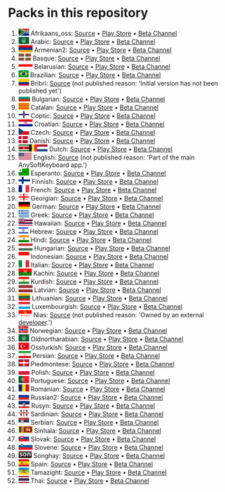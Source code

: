 # Packs in this repository
1. <img src='afrikaans_oss/apk/flag/flag.svg?sanitize=1' height='16'>&nbsp;Afrikaans_oss: [Source](afrikaans_oss) • [Play Store](https://play.google.com/store/apps/details?id=com.anysoftkeyboard.languagepack.afrikaans_oss) • [Beta Channel](https://play.google.com/apps/testing/com.anysoftkeyboard.languagepack.afrikaans_oss)
1. <img src='arabic/apk/flag/flag.svg?sanitize=1' height='16'>&nbsp;Arabic: [Source](arabic) • [Play Store](https://play.google.com/store/apps/details?id=com.anysoftkeyboard.languagepack.arabic) • [Beta Channel](https://play.google.com/apps/testing/com.anysoftkeyboard.languagepack.arabic)
1. <img src='armenian2/apk/flag/flag.svg?sanitize=1' height='16'>&nbsp;Armenian2: [Source](armenian2) • [Play Store](https://play.google.com/store/apps/details?id=com.anysoftkeyboard.languagepack.armenian2) • [Beta Channel](https://play.google.com/apps/testing/com.anysoftkeyboard.languagepack.armenian2)
1. <img src='basque/apk/flag/flag.svg?sanitize=1' height='16'>&nbsp;Basque: [Source](basque) • [Play Store](https://play.google.com/store/apps/details?id=com.anysoftkeyboard.languagepack.basque) • [Beta Channel](https://play.google.com/apps/testing/com.anysoftkeyboard.languagepack.basque)
1. <img src='belarusian/apk/flag/flag.svg?sanitize=1' height='16'>&nbsp;Belarusian: [Source](belarusian) • [Play Store](https://play.google.com/store/apps/details?id=com.anysoftkeyboard.languagepack.belarusian) • [Beta Channel](https://play.google.com/apps/testing/com.anysoftkeyboard.languagepack.belarusian)
1. <img src='brazilian/apk/flag/flag.svg?sanitize=1' height='16'>&nbsp;Brazilian: [Source](brazilian) • [Play Store](https://play.google.com/store/apps/details?id=com.anysoftkeyboard.languagepack.brazilian) • [Beta Channel](https://play.google.com/apps/testing/com.anysoftkeyboard.languagepack.brazilian)
1. <img src='bribri/apk/flag/flag.svg?sanitize=1' height='16'>&nbsp;Bribri: [Source](bribri) (not published reason: 'Initial version has not been published yet')
1. <img src='bulgarian/apk/flag/flag.svg?sanitize=1' height='16'>&nbsp;Bulgarian: [Source](bulgarian) • [Play Store](https://play.google.com/store/apps/details?id=com.anysoftkeyboard.languagepack.bulgarian) • [Beta Channel](https://play.google.com/apps/testing/com.anysoftkeyboard.languagepack.bulgarian)
1. <img src='catalan/apk/flag/flag.svg?sanitize=1' height='16'>&nbsp;Catalan: [Source](catalan) • [Play Store](https://play.google.com/store/apps/details?id=com.anysoftkeyboard.languagepack.catalan) • [Beta Channel](https://play.google.com/apps/testing/com.anysoftkeyboard.languagepack.catalan)
1. <img src='coptic/apk/flag/flag.svg?sanitize=1' height='16'>&nbsp;Coptic: [Source](coptic) • [Play Store](https://play.google.com/store/apps/details?id=com.anysoftkeyboard.languagepack.coptic) • [Beta Channel](https://play.google.com/apps/testing/com.anysoftkeyboard.languagepack.coptic)
1. <img src='croatian/apk/flag/flag.svg?sanitize=1' height='16'>&nbsp;Croatian: [Source](croatian) • [Play Store](https://play.google.com/store/apps/details?id=com.anysoftkeyboard.languagepack.croatian) • [Beta Channel](https://play.google.com/apps/testing/com.anysoftkeyboard.languagepack.croatian)
1. <img src='czech/apk/flag/flag.svg?sanitize=1' height='16'>&nbsp;Czech: [Source](czech) • [Play Store](https://play.google.com/store/apps/details?id=org.herrlado.ask.languagepack.czech) • [Beta Channel](https://play.google.com/apps/testing/org.herrlado.ask.languagepack.czech)
1. <img src='danish/apk/flag/flag.svg?sanitize=1' height='16'>&nbsp;Danish: [Source](danish) • [Play Store](https://play.google.com/store/apps/details?id=com.anysoftkeyboard.languagepack.danish) • [Beta Channel](https://play.google.com/apps/testing/com.anysoftkeyboard.languagepack.danish)
1. <img src='dutch/apk/flag/flag.svg?sanitize=1' height='16'>&nbsp;Dutch: [Source](dutch) • [Play Store](https://play.google.com/store/apps/details?id=com.anysoftkeyboard.languagepack.dutch_oss) • [Beta Channel](https://play.google.com/apps/testing/com.anysoftkeyboard.languagepack.dutch_oss)
1. <img src='english/apk/flag/flag.svg?sanitize=1' height='16'>&nbsp;English: [Source](english) (not published reason: 'Part of the main AnySoftKeyboard app.')
1. <img src='esperanto/apk/flag/flag.svg?sanitize=1' height='16'>&nbsp;Esperanto: [Source](esperanto) • [Play Store](https://play.google.com/store/apps/details?id=com.anysoftkeyboard.languagepack.esperanto) • [Beta Channel](https://play.google.com/apps/testing/com.anysoftkeyboard.languagepack.esperanto)
1. <img src='finnish/apk/flag/flag.svg?sanitize=1' height='16'>&nbsp;Finnish: [Source](finnish) • [Play Store](https://play.google.com/store/apps/details?id=com.menny.anysoftkeyboard.finnish) • [Beta Channel](https://play.google.com/apps/testing/com.menny.anysoftkeyboard.finnish)
1. <img src='french/apk/flag/flag.svg?sanitize=1' height='16'>&nbsp;French: [Source](french) • [Play Store](https://play.google.com/store/apps/details?id=com.anysoftkeyboard.languagepack.french) • [Beta Channel](https://play.google.com/apps/testing/com.anysoftkeyboard.languagepack.french)
1. <img src='georgian/apk/flag/flag.svg?sanitize=1' height='16'>&nbsp;Georgian: [Source](georgian) • [Play Store](https://play.google.com/store/apps/details?id=com.anysoftkeyboard.languagepack.georgian) • [Beta Channel](https://play.google.com/apps/testing/com.anysoftkeyboard.languagepack.georgian)
1. <img src='german/apk/flag/flag.svg?sanitize=1' height='16'>&nbsp;German: [Source](german) • [Play Store](https://play.google.com/store/apps/details?id=com.anysoftkeyboard.languagepack.german) • [Beta Channel](https://play.google.com/apps/testing/com.anysoftkeyboard.languagepack.german)
1. <img src='greek/apk/flag/flag.svg?sanitize=1' height='16'>&nbsp;Greek: [Source](greek) • [Play Store](https://play.google.com/store/apps/details?id=com.anysoftkeyboard.languagepack.greek) • [Beta Channel](https://play.google.com/apps/testing/com.anysoftkeyboard.languagepack.greek)
1. <img src='hawaiian/apk/flag/flag.svg?sanitize=1' height='16'>&nbsp;Hawaiian: [Source](hawaiian) • [Play Store](https://play.google.com/store/apps/details?id=com.anysoftkeyboard.languagepack.hawaiian) • [Beta Channel](https://play.google.com/apps/testing/com.anysoftkeyboard.languagepack.hawaiian)
1. <img src='hebrew/apk/flag/flag.svg?sanitize=1' height='16'>&nbsp;Hebrew: [Source](hebrew) • [Play Store](https://play.google.com/store/apps/details?id=com.anysoftkeyboard.languagepack.hebrew) • [Beta Channel](https://play.google.com/apps/testing/com.anysoftkeyboard.languagepack.hebrew)
1. <img src='hindi/apk/flag/flag.svg?sanitize=1' height='16'>&nbsp;Hindi: [Source](hindi) • [Play Store](https://play.google.com/store/apps/details?id=com.anysoftkeyboard.languagepack.hindi) • [Beta Channel](https://play.google.com/apps/testing/com.anysoftkeyboard.languagepack.hindi)
1. <img src='hungarian/apk/flag/flag.svg?sanitize=1' height='16'>&nbsp;Hungarian: [Source](hungarian) • [Play Store](https://play.google.com/store/apps/details?id=com.anysoftkeyboard.languagepack.hungarian_oss) • [Beta Channel](https://play.google.com/apps/testing/com.anysoftkeyboard.languagepack.hungarian_oss)
1. <img src='indonesian/apk/flag/flag.svg?sanitize=1' height='16'>&nbsp;Indonesian: [Source](indonesian) • [Play Store](https://play.google.com/store/apps/details?id=com.anysoftkeyboard.languagepack.indonesian) • [Beta Channel](https://play.google.com/apps/testing/com.anysoftkeyboard.languagepack.indonesian)
1. <img src='italian/apk/flag/flag.svg?sanitize=1' height='16'>&nbsp;Italian: [Source](italian) • [Play Store](https://play.google.com/store/apps/details?id=com.anysoftkeyboard.languagepack.italian) • [Beta Channel](https://play.google.com/apps/testing/com.anysoftkeyboard.languagepack.italian)
1. <img src='kachin/apk/flag/flag.png' height='16'>&nbsp;Kachin: [Source](kachin) • [Play Store](https://play.google.com/store/apps/details?id=com.anysoftkeyboard.languagepack.kachin) • [Beta Channel](https://play.google.com/apps/testing/com.anysoftkeyboard.languagepack.kachin)
1. <img src='kurdish/apk/flag/flag.svg?sanitize=1' height='16'>&nbsp;Kurdish: [Source](kurdish) • [Play Store](https://play.google.com/store/apps/details?id=com.anysoftkeyboard.languagepack.kurdish) • [Beta Channel](https://play.google.com/apps/testing/com.anysoftkeyboard.languagepack.kurdish)
1. <img src='latvian/apk/flag/flag.svg?sanitize=1' height='16'>&nbsp;Latvian: [Source](latvian) • [Play Store](https://play.google.com/store/apps/details?id=com.anysoftkeyboard.languagepack.latvian) • [Beta Channel](https://play.google.com/apps/testing/com.anysoftkeyboard.languagepack.latvian)
1. <img src='lithuanian/apk/flag/flag.svg?sanitize=1' height='16'>&nbsp;Lithuanian: [Source](lithuanian) • [Play Store](https://play.google.com/store/apps/details?id=org.herrlado.ask.languagepack.lithuanian) • [Beta Channel](https://play.google.com/apps/testing/org.herrlado.ask.languagepack.lithuanian)
1. <img src='luxembourgish/apk/flag/flag.svg?sanitize=1' height='16'>&nbsp;Luxembourgish: [Source](luxembourgish) • [Play Store](https://play.google.com/store/apps/details?id=com.anysoftkeyboard.languagepack.luxembourgish) • [Beta Channel](https://play.google.com/apps/testing/com.anysoftkeyboard.languagepack.luxembourgish)
1. <img src='nias/apk/flag/flag.png' height='16'>&nbsp;Nias: [Source](nias) (not published reason: 'Owned by an external [developer](https://play.google.com/store/apps/details?id=com.anysoftkeyboard.languagepack.nias).')
1. <img src='norwegian/apk/flag/flag.svg?sanitize=1' height='16'>&nbsp;Norwegian: [Source](norwegian) • [Play Store](https://play.google.com/store/apps/details?id=com.anysoftkeyboard.languagepack.norwegian) • [Beta Channel](https://play.google.com/apps/testing/com.anysoftkeyboard.languagepack.norwegian)
1. <img src='oldnortharabian/apk/flag/flag.svg?sanitize=1' height='16'>&nbsp;Oldnortharabian: [Source](oldnortharabian) • [Play Store](https://play.google.com/store/apps/details?id=com.anysoftkeyboard.languagepack.oldnortharabian) • [Beta Channel](https://play.google.com/apps/testing/com.anysoftkeyboard.languagepack.oldnortharabian)
1. <img src='ossturkish/apk/flag/flag.svg?sanitize=1' height='16'>&nbsp;Ossturkish: [Source](ossturkish) • [Play Store](https://play.google.com/store/apps/details?id=com.anysoftkeyboard.languagepack.ossturkish) • [Beta Channel](https://play.google.com/apps/testing/com.anysoftkeyboard.languagepack.ossturkish)
1. <img src='persian/apk/flag/flag.svg?sanitize=1' height='16'>&nbsp;Persian: [Source](persian) • [Play Store](https://play.google.com/store/apps/details?id=com.anysoftkeyboard.languagepack.persian) • [Beta Channel](https://play.google.com/apps/testing/com.anysoftkeyboard.languagepack.persian)
1. <img src='piedmontese/apk/flag/flag.svg?sanitize=1' height='16'>&nbsp;Piedmontese: [Source](piedmontese) • [Play Store](https://play.google.com/store/apps/details?id=com.anysoftkeyboard.languagepack.piedmontese) • [Beta Channel](https://play.google.com/apps/testing/com.anysoftkeyboard.languagepack.piedmontese)
1. <img src='polish/apk/flag/flag.svg?sanitize=1' height='16'>&nbsp;Polish: [Source](polish) • [Play Store](https://play.google.com/store/apps/details?id=com.anysoftkeyboard.languagepack.osspolish) • [Beta Channel](https://play.google.com/apps/testing/com.anysoftkeyboard.languagepack.osspolish)
1. <img src='portuguese/apk/flag/flag.svg?sanitize=1' height='16'>&nbsp;Portuguese: [Source](portuguese) • [Play Store](https://play.google.com/store/apps/details?id=com.anysoftkeyboard.languagepack.portuguese) • [Beta Channel](https://play.google.com/apps/testing/com.anysoftkeyboard.languagepack.portuguese)
1. <img src='romanian/apk/flag/flag.svg?sanitize=1' height='16'>&nbsp;Romanian: [Source](romanian) • [Play Store](https://play.google.com/store/apps/details?id=com.anysoftkeyboard.languagepack.romanian) • [Beta Channel](https://play.google.com/apps/testing/com.anysoftkeyboard.languagepack.romanian)
1. <img src='russian2/apk/flag/flag.svg?sanitize=1' height='16'>&nbsp;Russian2: [Source](russian2) • [Play Store](https://play.google.com/store/apps/details?id=com.anysoftkeyboard.languagepack.russian2) • [Beta Channel](https://play.google.com/apps/testing/com.anysoftkeyboard.languagepack.russian2)
1. <img src='rusyn/apk/flag/flag.svg?sanitize=1' height='16'>&nbsp;Rusyn: [Source](rusyn) • [Play Store](https://play.google.com/store/apps/details?id=com.anysoftkeyboard.languagepack.rusyn) • [Beta Channel](https://play.google.com/apps/testing/com.anysoftkeyboard.languagepack.rusyn)
1. <img src='sardinian/apk/flag/flag.svg?sanitize=1' height='16'>&nbsp;Sardinian: [Source](sardinian) • [Play Store](https://play.google.com/store/apps/details?id=com.anysoftkeyboard.languagepack.sardinian) • [Beta Channel](https://play.google.com/apps/testing/com.anysoftkeyboard.languagepack.sardinian)
1. <img src='serbian/apk/flag/flag.svg?sanitize=1' height='16'>&nbsp;Serbian: [Source](serbian) • [Play Store](https://play.google.com/store/apps/details?id=com.anysoftkeyboard.languagepack.serbian_oss) • [Beta Channel](https://play.google.com/apps/testing/com.anysoftkeyboard.languagepack.serbian_oss)
1. <img src='sinhala/apk/flag/flag.svg?sanitize=1' height='16'>&nbsp;Sinhala: [Source](sinhala) • [Play Store](https://play.google.com/store/apps/details?id=com.anysoftkeyboard.languagepack.sinhala) • [Beta Channel](https://play.google.com/apps/testing/com.anysoftkeyboard.languagepack.sinhala)
1. <img src='slovak/apk/flag/flag.svg?sanitize=1' height='16'>&nbsp;Slovak: [Source](slovak) • [Play Store](https://play.google.com/store/apps/details?id=org.herrlado.ask.languagepack.slovak) • [Beta Channel](https://play.google.com/apps/testing/org.herrlado.ask.languagepack.slovak)
1. <img src='slovene/apk/flag/flag.svg?sanitize=1' height='16'>&nbsp;Slovene: [Source](slovene) • [Play Store](https://play.google.com/store/apps/details?id=com.anysoftkeyboard.languagepack.slovene) • [Beta Channel](https://play.google.com/apps/testing/com.anysoftkeyboard.languagepack.slovene)
1. <img src='songhay/apk/flag/flag.svg?sanitize=1' height='16'>&nbsp;Songhay: [Source](songhay) • [Play Store](https://play.google.com/store/apps/details?id=com.anysoftkeyboard.languagepack.songhay) • [Beta Channel](https://play.google.com/apps/testing/com.anysoftkeyboard.languagepack.songhay)
1. <img src='spain/apk/flag/flag.svg?sanitize=1' height='16'>&nbsp;Spain: [Source](spain) • [Play Store](https://play.google.com/store/apps/details?id=com.anysoftkeyboard.languagepack.spain) • [Beta Channel](https://play.google.com/apps/testing/com.anysoftkeyboard.languagepack.spain)
1. <img src='tamazight/apk/flag/flag.svg?sanitize=1' height='16'>&nbsp;Tamazight: [Source](tamazight) • [Play Store](https://play.google.com/store/apps/details?id=com.anysoftkeyboard.languagepack.tamazight) • [Beta Channel](https://play.google.com/apps/testing/com.anysoftkeyboard.languagepack.tamazight)
1. <img src='thai/apk/flag/flag.svg?sanitize=1' height='16'>&nbsp;Thai: [Source](thai) • [Play Store](https://play.google.com/store/apps/details?id=com.anysoftkeyboard.languagepack.thai) • [Beta Channel](https://play.google.com/apps/testing/com.anysoftkeyboard.languagepack.thai)
